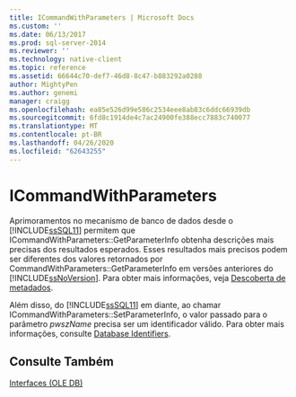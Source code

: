 ```yaml
---
title: ICommandWithParameters | Microsoft Docs
ms.custom: ''
ms.date: 06/13/2017
ms.prod: sql-server-2014
ms.reviewer: ''
ms.technology: native-client
ms.topic: reference
ms.assetid: 66644c70-def7-46d8-8c47-b883292a0288
author: MightyPen
ms.author: genemi
manager: craigg
ms.openlocfilehash: ea85e526d99e586c2534eee8ab83c6ddc66939db
ms.sourcegitcommit: 6fd8c1914de4c7ac24900fe388ecc7883c740077
ms.translationtype: MT
ms.contentlocale: pt-BR
ms.lasthandoff: 04/26/2020
ms.locfileid: "62643255"
---
```

# <a name="icommandwithparameters"></a>ICommandWithParameters
  Aprimoramentos no mecanismo de banco de dados desde o [!INCLUDE[ssSQL11](../../includes/sssql11-md.md)] permitem que ICommandWithParameters::GetParameterInfo obtenha descrições mais precisas dos resultados esperados. Esses resultados mais precisos podem ser diferentes dos valores retornados por CommandWithParameters::GetParameterInfo em versões anteriores do [!INCLUDE[ssNoVersion](../../includes/ssnoversion-md.md)]. Para obter mais informações, veja [Descoberta de metadados](../native-client/features/metadata-discovery.md).  
  
 Além disso, do [!INCLUDE[ssSQL11](../../includes/sssql11-md.md)] em diante, ao chamar ICommandWithParameters::SetParameterInfo, o valor passado para o parâmetro *pwszName* precisa ser um identificador válido. Para obter mais informações, consulte [Database Identifiers](../databases/database-identifiers.md).  
  
## <a name="see-also"></a>Consulte Também  
 [Interfaces &#40;OLE DB&#41;](../../database-engine/dev-guide/interfaces-ole-db.md)  
  
  
